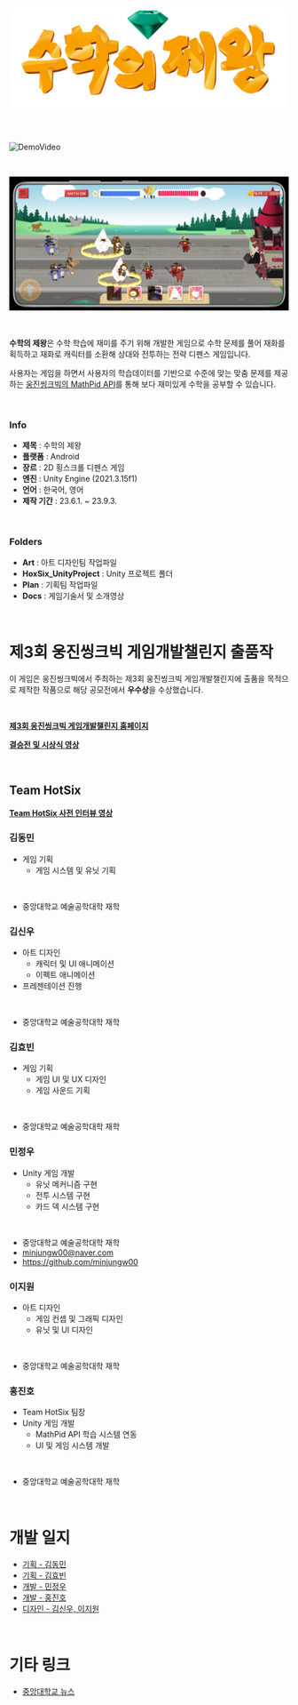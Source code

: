# ![수학의 제왕](/Art/A.%20완성이미지/앱아이콘%20및%20시작화면/로고.png)

<br>

![DemoVideo](/Plan/발표용게임영상_v04_5.gif)

<br>

![ScreenShot](/Plan/스크린샷%202024-01-12%20231711.png)

<br>

**수학의 제왕**은 수학 학습에 재미를 주기 위해 개발한 게임으로 수학 문제를 풀어 재화를 획득하고 재화로 캐릭터를 소환해 상대와 전투하는 전략 디펜스 게임입니다.

사용자는 게임을 하면서 사용자의 학습데이터를 기반으로 수준에 맞는 맞춤 문제를 제공하는 [웅진씽크빅의 MathPid API](https://mathpid.com/ko)를 통해 보다 재미있게 수학을 공부할 수 있습니다.

<br>

### Info

- **제목** : 수학의 제왕
- **플랫폼** : Android
- **장르** : 2D 횡스크롤 디펜스 게임
- **엔진** : Unity Engine (2021.3.15f1)
- **언어** : 한국어, 영어
- **제작 기간** : 23.6.1. ~ 23.9.3.

<br>

### Folders

- **Art** : 아트 디자인팀 작업파일
- **HoxSix_UnityProject** : Unity 프로젝트 폴더
- **Plan** : 기획팀 작업파일
- **Docs** : 게임기술서 및 소개영상

<br>

# 제3회 웅진씽크빅 게임개발챌린지 출품작

이 게임은 웅진씽크빅에서 주최하는 제3회 웅진씽크빅 게임개발챌린지에 출품을 목적으로 제작한 작품으로 해당 공모전에서 **우수상**을 수상했습니다.

<br>

**[제3회 웅진씽크빅 게임개발챌린지 홈페이지](https://www.wjtbgamechallenge.com/)**

**[결승전 및 시상식 영상](https://youtu.be/_tB0jKrWVVE?si=HtynjOQwdPhbef2U)**

<br>

## Team HotSix

**[Team HotSix 사전 인터뷰 영상](https://youtu.be/gld8QP6NrqA?si=QNAJKVCdcZDNz_GI)**

### 김동민

- 게임 기획
    - 게임 시스템 및 유닛 기획

<br>

- 중앙대학교 예술공학대학 재학

### 김신우

- 아트 디자인
    - 캐릭터 및 UI 애니메이션
    - 이펙트 애니메이션
- 프레젠테이션 진행

<br>

- 중앙대학교 예술공학대학 재학

### 김효빈

- 게임 기획
    - 게임 UI 및 UX 디자인
    - 게임 사운드 기획

<br>

- 중앙대학교 예술공학대학 재학

### 민정우

- Unity 게임 개발
    - 유닛 메커니즘 구현
    - 전투 시스템 구현
    - 카드 덱 시스템 구현

<br>

- 중앙대학교 예술공학대학 재학
- minjungw00@naver.com
- https://github.com/minjungw00

### 이지원

- 아트 디자인
    - 게임 컨셉 및 그래픽 디자인
    - 유닛 및 UI 디자인

<br>

- 중앙대학교 예술공학대학 재학

### 홍진호

- Team HotSix 팀장
- Unity 게임 개발
    - MathPid API 학습 시스템 연동
    - UI 및 게임 시스템 개발

<br>

- 중앙대학교 예술공학대학 재학

<br>

# 개발 일지

- [기획 - 김동민](https://blog.naver.com/lionking611)
- [기획 - 김효빈](https://blog.naver.com/aahyobin)
- [개발 - 민정우](https://minjungw00.tistory.com/category/%EC%9B%85%EC%A7%84%EC%94%BD%ED%81%AC%EB%B9%85%20%EA%B2%8C%EC%9E%84%EA%B0%9C%EB%B0%9C%EC%B1%8C%EB%A6%B0%EC%A7%80)
- [개발 - 홍진호](https://blog.naver.com/ghddhksduq)
- [디자인 - 김신우, 이지원](https://blog.naver.com/tlsdn67)

<br>

# 기타 링크

- [중앙대학교 뉴스](https://news.cau.ac.kr/cms/FR_CON/BoardView.do?MENU_ID=10&CONTENTS_NO=&SITE_NO=5&BOARD_SEQ=1&BOARD_CATEGORY_NO=&P_TAB_NO=&TAB_NO=&BBS_SEQ=7617)
